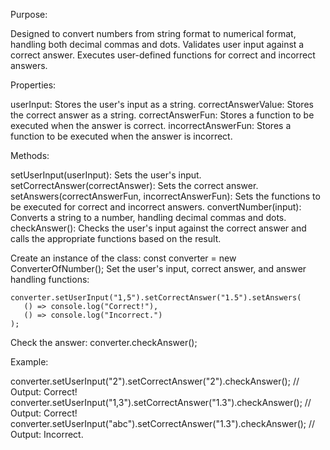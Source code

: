 Purpose:

Designed to convert numbers from string format to numerical format, handling both decimal commas and dots.
Validates user input against a correct answer.
Executes user-defined functions for correct and incorrect answers.

Properties:

userInput: Stores the user's input as a string.
correctAnswerValue: Stores the correct answer as a string.
correctAnswerFun: Stores a function to be executed when the answer is correct.
incorrectAnswerFun: Stores a function to be executed when the answer is incorrect.

Methods:

setUserInput(userInput): Sets the user's input.
setCorrectAnswer(correctAnswer): Sets the correct answer.
setAnswers(correctAnswerFun, incorrectAnswerFun): Sets the functions to be executed for correct and incorrect answers.
convertNumber(input): Converts a string to a number, handling decimal commas and dots.
checkAnswer(): Checks the user's input against the correct answer and calls the appropriate functions based on the result.

Create an instance of the class: const converter = new ConverterOfNumber();
Set the user's input, correct answer, and answer handling functions:

    converter.setUserInput("1,5").setCorrectAnswer("1.5").setAnswers(
       () => console.log("Correct!"),
       () => console.log("Incorrect.")
    );
Check the answer: converter.checkAnswer();

Example:

converter.setUserInput("2").setCorrectAnswer("2").checkAnswer(); // Output: Correct!
converter.setUserInput("1,3").setCorrectAnswer("1.3").checkAnswer(); // Output: Correct!
converter.setUserInput("abc").setCorrectAnswer("1.3").checkAnswer(); // Output: Incorrect.
